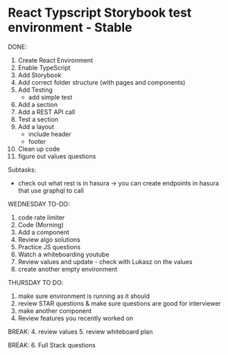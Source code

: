 # React Typscript Storybook test environment - Stable

DONE: 
1. Create React Environment
2. Enable TypeScript
3. Add Storybook
4. Add correct folder structure (with pages and components)
5. Add Testing
    * add simple test
6. Add a section 
7. Add a REST API call
8. Test a section 
9. Add a layout
    * include header
    * footer
10. Clean up code
11. figure out values questions

Subtasks: 
* check out what rest is in hasura -> you can create endpoints in hasura that use graphql to call

WEDNESDAY TO-DO: 
1. code rate limiter
2. Code (Morning)
3. Add a component
4. Review algo solutions
5. Practice JS questions
6. Watch a whiteboarding youtube
7. Review values and update - check with Lukasz on the values
8. create another empty environment

THURSDAY TO DO: 
1. make sure environment is running as it should
2. review STAR questions & make sure questions are good for interviewer
3. make another component
4. Review features you recently worked on

BREAK: 
4. review values
5. review whiteboard plan

BREAK: 
6. Full Stack questions
